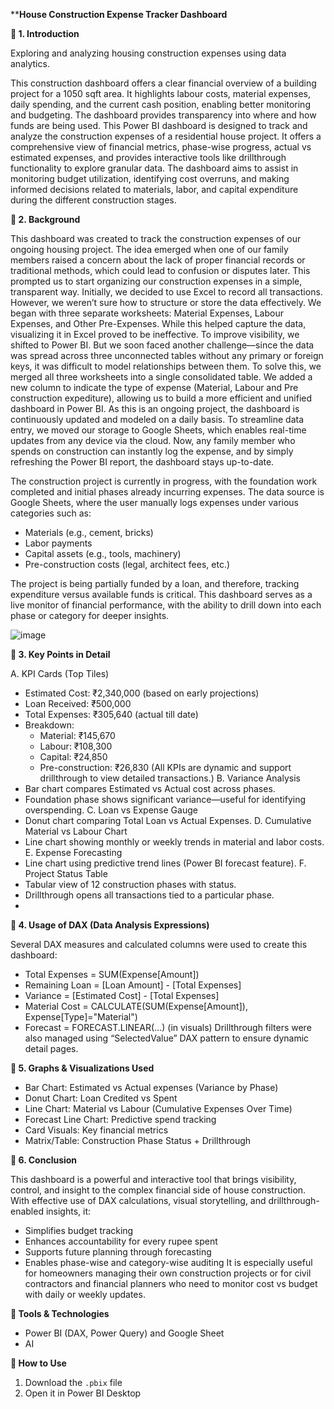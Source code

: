 ****House Construction Expense Tracker Dashboard**

**🔷 1. Introduction**

Exploring and analyzing housing construction expenses using data analytics.

This construction dashboard offers a clear financial overview of a building project for a 1050 sqft area. It highlights labour costs, material expenses, daily spending, and the current cash position, enabling better monitoring and budgeting. The dashboard provides transparency into where and how funds are being used.
This Power BI dashboard is designed to track and analyze the construction expenses of a residential house project. It offers a comprehensive view of financial metrics, phase-wise progress, actual vs estimated expenses, and provides interactive tools like drillthrough functionality to explore granular data.
The dashboard aims to assist in monitoring budget utilization, identifying cost overruns, and making informed decisions related to materials, labor, and capital expenditure during the different construction stages.

**🔷 2. Background**

This dashboard was created to track the construction expenses of our ongoing housing project. The idea emerged when one of our family members raised a concern about the lack of proper financial records or traditional methods, which could lead to confusion or disputes later. This prompted us to start organizing our construction expenses in a simple, transparent way. Initially, we decided to use Excel to record all transactions. However, we weren’t sure how to structure or store the data effectively. We began with three separate worksheets: Material Expenses, Labour Expenses, and Other Pre-Expenses. While this helped capture the data, visualizing it in Excel proved to be ineffective. To improve visibility, we shifted to Power BI. But we soon faced another challenge—since the data was spread across three unconnected tables without any primary or foreign keys, it was difficult to model relationships between them. To solve this, we merged all three worksheets into a single consolidated table. We added a new column to indicate the type of expense (Material, Labour and Pre construction expediture), allowing us to build a more efficient and unified dashboard in Power BI. As this is an ongoing project, the dashboard is continuously updated and modeled on a daily basis. To streamline data entry, we moved our storage to Google Sheets, which enables real-time updates from any device via the cloud. Now, any family member who spends on construction can instantly log the expense, and by simply refreshing the Power BI report, the dashboard stays up-to-date.

The construction project is currently in progress, with the foundation work completed and initial phases already incurring expenses. The data source is Google Sheets, where the user manually logs expenses under various categories such as:

- Materials (e.g., cement, bricks)
- Labor payments
- Capital assets (e.g., tools, machinery)
- Pre-construction costs (legal, architect fees, etc.)
  
The project is being partially funded by a loan, and therefore, tracking expenditure versus available funds is critical. This dashboard serves as a live monitor of financial performance, with the ability to drill down into each phase or category for deeper insights.

![image](https://github.com/user-attachments/assets/6c452c5f-eb9e-4b5f-9f73-2b0498c37b04)




**🔷 3. Key Points in Detail**

A. KPI Cards (Top Tiles)
- Estimated Cost: ₹2,340,000 (based on early projections)
- Loan Received: ₹500,000
- Total Expenses: ₹305,640 (actual till date)
- Breakdown:
  - Material: ₹145,670
  - Labour: ₹108,300
  - Capital: ₹24,850
  - Pre-construction: ₹26,830
(All KPIs are dynamic and support drillthrough to view detailed transactions.)
B. Variance Analysis
- Bar chart compares Estimated vs Actual cost across phases.
- Foundation phase shows significant variance—useful for identifying overspending.
C. Loan vs Expense Gauge
- Donut chart comparing Total Loan vs Actual Expenses.
D. Cumulative Material vs Labour Chart
- Line chart showing monthly or weekly trends in material and labor costs.
E. Expense Forecasting
- Line chart using predictive trend lines (Power BI forecast feature).
F. Project Status Table
- Tabular view of 12 construction phases with status.
- Drillthrough opens all transactions tied to a particular phase.
- 
**🔷 4. Usage of DAX (Data Analysis Expressions)**

Several DAX measures and calculated columns were used to create this dashboard:
- Total Expenses = SUM(Expense[Amount])
- Remaining Loan = [Loan Amount] - [Total Expenses]
- Variance = [Estimated Cost] - [Total Expenses]
- Material Cost = CALCULATE(SUM(Expense[Amount]), Expense[Type]="Material")
- Forecast = FORECAST.LINEAR(...) (in visuals)
Drillthrough filters were also managed using “SelectedValue” DAX pattern to ensure dynamic detail pages.

**🔷 5. Graphs & Visualizations Used**

- Bar Chart: Estimated vs Actual expenses (Variance by Phase)
- Donut Chart: Loan Credited vs Spent
- Line Chart: Material vs Labour (Cumulative Expenses Over Time)
- Forecast Line Chart: Predictive spend tracking
- Card Visuals: Key financial metrics
- Matrix/Table: Construction Phase Status + Drillthrough
  
**🔷 6. Conclusion**

This dashboard is a powerful and interactive tool that brings visibility, control, and insight to the complex financial side of house construction. With effective use of DAX calculations, visual storytelling, and drillthrough-enabled insights, it:
- Simplifies budget tracking
- Enhances accountability for every rupee spent
- Supports future planning through forecasting
- Enables phase-wise and category-wise auditing
It is especially useful for homeowners managing their own construction projects or for civil contractors and financial planners who need to monitor cost vs budget with daily or weekly updates.

**🔷 Tools & Technologies**

- Power BI (DAX, Power Query) and Google Sheet
- AI

**🔷 How to Use**

1. Download the `.pbix` file
2. Open it in Power BI Desktop
